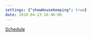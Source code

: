 ```yaml
---
settings: {"showHousekeeping": true}
date: 2018-04-23 16:46:06
---
```


[Schedule](http://www.microconf.com/growth/schedule/)
